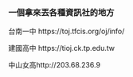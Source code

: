 <h3>一個拿來丟各種資訊社的地方</h3>
<p>台南一中
https://toj.tfcis.org/oj/info/</p>
<p>建國高中
https://tioj.ck.tp.edu.tw</p>
<p>中山女高http://203.68.236.9</p>

